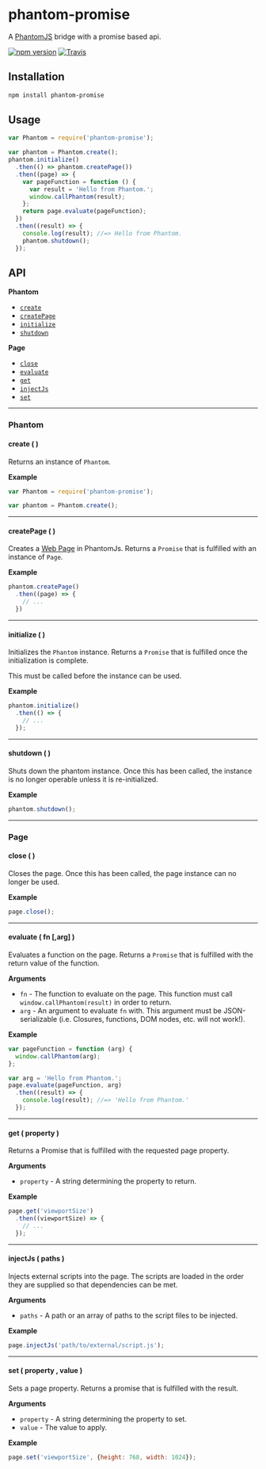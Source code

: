 # phantom-promise

A [PhantomJS](http://phantomjs.org/) bridge with a promise based api.

[![npm version](https://img.shields.io/npm/v/phantom-promise.svg)](https://www.npmjs.com/package/phantom-promise)
[![Travis](https://img.shields.io/travis/panosoft/phantom-promise.svg)](https://travis-ci.org/panosoft/phantom-promise)

## Installation

```sh
npm install phantom-promise
```

## Usage

```js
var Phantom = require('phantom-promise');

var phantom = Phantom.create();
phantom.initialize()
  .then(() => phantom.createPage())
  .then((page) => {
    var pageFunction = function () {
      var result = 'Hello from Phantom.';
      window.callPhantom(result);
    };
    return page.evaluate(pageFunction);
  })
  .then((result) => {
    console.log(result); //=> Hello from Phantom.
    phantom.shutdown();
  });
```

## API

__Phantom__

- [`create`](#create)
- [`createPage`](#createPage)
- [`initialize`](#initialize)
- [`shutdown`](#shutdown)

__Page__

- [`close`](#close)
- [`evaluate`](#evaluate)
- [`get`](#get)
- [`injectJs`](#injectJs)
- [`set`](#set)

---

### Phantom

<a name="create"></a>
#### create ( )

Returns an instance of `Phantom`.

__Example__

```js
var Phantom = require('phantom-promise');

var phantom = Phantom.create();
```

---

<a name="createPage"></a>
#### createPage ( )

Creates a [Web Page](http://phantomjs.org/api/webpage/) in PhantomJs. Returns a `Promise` that is fulfilled with an instance of `Page`.

__Example__

```js
phantom.createPage()
  .then((page) => {
    // ...
  })
```

---

<a name="initialize"></a>
#### initialize ( )

Initializes the `Phantom` instance. Returns a `Promise` that is fulfilled once the initialization is complete.

This must be called before the instance can be used.

__Example__

```js
phantom.initialize()
  .then(() => {
    // ...
  });
```

---

<a name="shutdown"></a>
#### shutdown ( )

Shuts down the phantom instance. Once this has been called, the instance is no longer operable unless it is re-initialized.

__Example__

```js
phantom.shutdown();
```

---

### Page

<a name="close"></a>
#### close ( )

Closes the page. Once this has been called, the page instance can no longer be used.

__Example__

```js
page.close();
```

---

<a name="evaluate"></a>
#### evaluate ( fn [,arg] )

Evaluates a function on the page. Returns a `Promise` that is fulfilled with the return value of the function.

__Arguments__

- `fn` - The function to evaluate on the page. This function must call `window.callPhantom(result)` in order to return.
- `arg` - An argument to evaluate `fn` with. This argument must be JSON-serializable (i.e. Closures, functions, DOM nodes, etc. will not work!).

__Example__

```js
var pageFunction = function (arg) {
  window.callPhantom(arg);
};

var arg = 'Hello from Phantom.';
page.evaluate(pageFunction, arg)
  .then((result) => {
    console.log(result); //=> 'Hello from Phantom.'
  });
```

---

<a name="get"></a>
#### get ( property )

Returns a Promise that is fulfilled with the requested page property.

__Arguments__

- `property` - A string determining the property to return.

__Example__

```js
page.get('viewportSize')
  .then((viewportSize) => {
    // ...
  });
```

---

<a name="injectJs"></a>
#### injectJs ( paths )

Injects external scripts into the page. The scripts are loaded in the order they are supplied so that dependencies can be met.

__Arguments__

- `paths` - A path or an array of paths to the script files to be injected.

__Example__

```js
page.injectJs('path/to/external/script.js');
```

---

<a name="set"></a>
#### set ( property , value )

Sets a page property. Returns a promise that is fulfilled with the result.

__Arguments__

- `property` - A string determining the property to set.
- `value` - The value to apply.

__Example__

```js
page.set('viewportSize', {height: 768, width: 1024});
```
